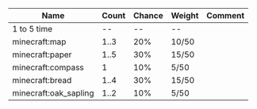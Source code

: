 | Name                  | Count | Chance | Weight | Comment |
| --------------------- | ----- | ------ | ------ | ------- |
| 1 to 5 time           |    -- |     -- |     -- |         |
| minecraft:map         |  1..3 |    20% |  10/50 |         |
| minecraft:paper       |  1..5 |    30% |  15/50 |         |
| minecraft:compass     |     1 |    10% |   5/50 |         |
| minecraft:bread       |  1..4 |    30% |  15/50 |         |
| minecraft:oak_sapling |  1..2 |    10% |   5/50 |         |